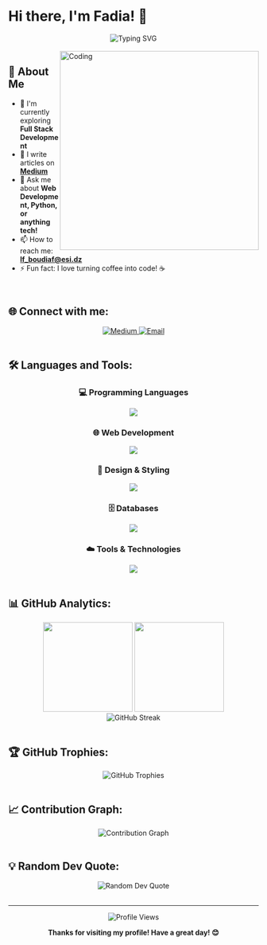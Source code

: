 # Hi there, I'm Fadia! 👋

<div align="center">
  <img src="https://readme-typing-svg.herokuapp.com?font=Fira+Code&size=24&duration=3000&pause=1000&color=00D4FF&center=true&vCenter=true&width=600&lines=Welcome+to+my+GitHub+Profile!;Full+Stack+Developer;Tech+Enthusiast;Always+Learning+New+Things!" alt="Typing SVG" />
</div>

<br/>

<img align="right" alt="Coding" width="400" src="https://i.pinimg.com/originals/eb/50/87/eb50875a68b04b0480fa929af2c7547c.gif" />

## 🚀 About Me

- 🔭 I'm currently exploring **Full Stack Development**
- 📝 I write articles on **[Medium](https://medium.com/@fido050505bdf)**
- 💬 Ask me about **Web Development, Python, or anything tech!**
- 📫 How to reach me: **lf_boudiaf@esi.dz**
- ⚡ Fun fact: I love turning coffee into code! ☕

<br/>

## 🌐 Connect with me:

<div align="center">
  <a href="https://medium.com/@fido050505bdf" target="_blank">
    <img src="https://img.shields.io/badge/Medium-12100E?style=for-the-badge&logo=medium&logoColor=white" alt="Medium" />
  </a>
  <a href="mailto:lf_boudiaf@esi.dz" target="_blank">
    <img src="https://img.shields.io/badge/Email-D14836?style=for-the-badge&logo=gmail&logoColor=white" alt="Email" />
  </a>
</div>

<br/>

## 🛠️ Languages and Tools:

<div align="center">
  
### 💻 Programming Languages
<img src="https://skillicons.dev/icons?i=python,java,c,javascript,typescript" />

### 🌐 Web Development
<img src="https://skillicons.dev/icons?i=html,css,react,nextjs,nodejs,django" />

### 🎨 Design & Styling
<img src="https://skillicons.dev/icons?i=figma,tailwind,sass" />

### 🗄️ Databases
<img src="https://skillicons.dev/icons?i=mongodb,mysql,sqlite" />

### ☁️ Tools & Technologies
<img src="https://skillicons.dev/icons?i=git,linux,opencv,postman,gcp" />

</div>

<br/>

## 📊 GitHub Analytics:

<div align="center">
  <img height="180em" src="https://github-readme-stats.vercel.app/api?username=fadiabdf&show_icons=true&theme=tokyonight&include_all_commits=true&count_private=true"/>
  <img height="180em" src="https://github-readme-stats.vercel.app/api/top-langs/?username=fadiabdf&layout=compact&langs_count=8&theme=tokyonight"/>
</div>

<div align="center">
  <img src="https://github-readme-streak-stats.herokuapp.com/?user=fadiabdf&theme=tokyonight" alt="GitHub Streak" />
</div>

<br/>

## 🏆 GitHub Trophies:

<div align="center">
  <img src="https://github-profile-trophy.vercel.app/?username=fadiabdf&theme=tokyonight&no-frame=false&no-bg=false&margin-w=4" alt="GitHub Trophies" />
</div>

<br/>

## 📈 Contribution Graph:

<div align="center">
  <img src="https://github-readme-activity-graph.vercel.app/graph?username=fadiabdf&bg_color=1a1b27&color=70a5fd&line=70a5fd&point=ffffff&area=true&hide_border=true" alt="Contribution Graph" />
</div>

<br/>

## 💡 Random Dev Quote:

<div align="center">
  <img src="https://quotes-github-readme.vercel.app/api?type=horizontal&theme=tokyonight" alt="Random Dev Quote" />
</div>

<br/>

---

<div align="center">
  <img src="https://komarev.com/ghpvc/?username=fadiabdf&color=brightgreen&style=for-the-badge" alt="Profile Views" />
  
  **Thanks for visiting my profile! Have a great day! 😊**
</div>
